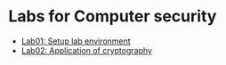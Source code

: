 # Labs for Computer security

- [Lab01: Setup lab environment](./lab01/README.md)
- [Lab02: Application of cryptography](./lab02/README.md)